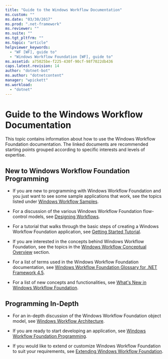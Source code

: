 ```yaml
---
title: "Guide to the Windows Workflow Documentation"
ms.custom: ""
ms.date: "03/30/2017"
ms.prod: ".net-framework"
ms.reviewer: ""
ms.suite: ""
ms.tgt_pltfrm: ""
ms.topic: "article"
helpviewer_keywords: 
  - "WF [WF], guide to"
  - "Windows Workflow Foundation [WF], guide to"
ms.assetid: a75025be-f225-430f-90cf-98f7022db436
caps.latest.revision: 14
author: "dotnet-bot"
ms.author: "dotnetcontent"
manager: "wpickett"
ms.workload: 
  - "dotnet"
---
```

# Guide to the Windows Workflow Documentation
This topic contains information about how to use the Windows Workflow Foundation documentation. The linked documents are recommended starting points grouped according to specific interests and levels of expertise.  
  
## New to Windows Workflow Foundation Programming  
  
-   If you are new to programming with Windows Workflow Foundation and you just want to see some sample applications that work, see the topics listed under [Windows Workflow Samples](../../../docs/framework/windows-workflow-foundation/samples/index.md).  
  
-   For a discussion of the various Windows Workflow Foundation flow-control models, see [Designing Workflows](../../../docs/framework/windows-workflow-foundation/designing-workflows.md).  
  
-   For a tutorial that walks through the basic steps of creating a Windows Workflow Foundation application, see [Getting Started Tutorial](../../../docs/framework/windows-workflow-foundation/getting-started-tutorial.md).  
  
-   If you are interested in the concepts behind Windows Workflow Foundation, see the topics in the [Windows Workflow Conceptual Overview](../../../docs/framework/windows-workflow-foundation/conceptual-overview.md) section.  
  
-   For a list of terms used in the Windows Workflow Foundation documentation, see [Windows Workflow Foundation Glossary for .NET Framework 4.5](../../../docs/framework/windows-workflow-foundation/glossary.md).  
  
-   For a list of new concepts and functionalities, see [What's New in Windows Workflow Foundation](../../../docs/framework/windows-workflow-foundation/whats-new.md).  
  
## Programming In-Depth  
  
-   For an in-depth discussion of the Windows Workflow Foundation object model, see [Windows Workflow Architecture](../../../docs/framework/windows-workflow-foundation/architecture.md).  
  
-   If you are ready to start developing an application, see [Windows Workflow Foundation Programming](../../../docs/framework/windows-workflow-foundation/programming.md).  
  
-   If you would like to extend or customize Windows Workflow Foundation to suit your requirements, see [Extending Windows Workflow Foundation](../../../docs/framework/windows-workflow-foundation/extend.md).
